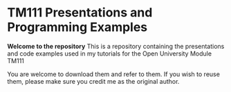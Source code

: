 # TM111 Presentations and Programming Examples
**Welcome to the repository**
This is a repository containing the presentations and code examples used in my tutorials for the Open University Module TM111

You are welcome to download them and refer to them. If you wish to reuse them, please make sure you credit me as the original author.

